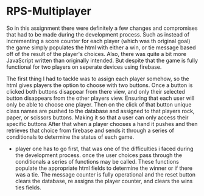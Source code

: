 # RPS-Multiplayer
So in this assignment there were definitely a few changes and compromises that had to be made during the development process. 
Such as instead of incrementing a score counter for each player (which was th original goal) the game simply populates the html with either a win, or tie message based off of the result of the player's choices. 
Also, there was quite a bit more JavaScript written than originally intended.
But despite that the game is fully functional for two players on seperate devices using firebase. 

The first thing I had to tackle was to assign each player somehow, so the html gives players the option to choose with two buttons. Once a button is clicked both buttons disappear from there view, and only their selected button disappears from the other players view. Ensuring that each user will only be able to choose one player.
Then on the click of that button unique class names are pushed to the database and assigned to that players rock, paper, or scissors buttons. Making it so that a user can only access their specific buttons
After that when a player chooses a hand it pushes and then retrieves that choice from firebase and sends it through a series of conditionals to determine the status of each game.
* player one has to go first, that was one of the difficulties i faced during the development process. 
once the user choices pass through the conditionals a series of functions may be called. 
These functions populate the appropriate html fields to determine the winner or if there was a tie. 
The message counter is fully operational and the reset button clears the database, re assigns the player counter, and clears the wins ties fields. 
